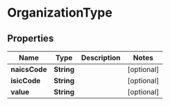 

# OrganizationType


## Properties

Name | Type | Description | Notes
------------ | ------------- | ------------- | -------------
**naicsCode** | **String** |  |  [optional]
**isicCode** | **String** |  |  [optional]
**value** | **String** |  |  [optional]



